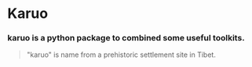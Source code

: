 Karuo
=====

### karuo is a python package to combined some useful toolkits.

> "karuo" is name from a prehistoric settlement site in Tibet.